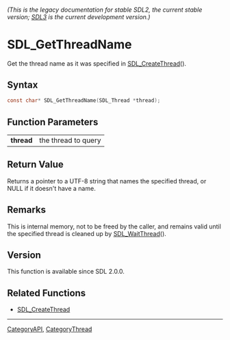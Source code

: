 ###### (This is the legacy documentation for stable SDL2, the current stable version; [SDL3](https://wiki.libsdl.org/SDL3/) is the current development version.)
# SDL_GetThreadName

Get the thread name as it was specified in [SDL_CreateThread](SDL_CreateThread)().

## Syntax

```c
const char* SDL_GetThreadName(SDL_Thread *thread);

```

## Function Parameters

|                |                     |
| -------------- | ------------------- |
| **thread**     | the thread to query |

## Return Value

Returns a pointer to a UTF-8 string that names the specified thread, or
NULL if it doesn't have a name.

## Remarks

This is internal memory, not to be freed by the caller, and remains valid
until the specified thread is cleaned up by
[SDL_WaitThread](SDL_WaitThread)().

## Version

This function is available since SDL 2.0.0.

## Related Functions

* [SDL_CreateThread](SDL_CreateThread)

----
[CategoryAPI](CategoryAPI), [CategoryThread](CategoryThread)

